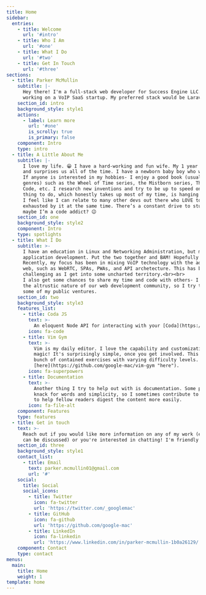 ```yaml
---
title: Home
sidebar:
  entries:
    - title: Welcome
      url: '#intro'
    - title: Who I Am
      url: '#one'
    - title: What I Do
      url: '#two'
    - title: Get In Touch
      url: '#three'
sections:
  - title: Parker McMullin
    subtitle: |-
      Hey there! I'm a full-stack web developer for Success Engine LLC. I am currently 
      working on a VoIP SaaS startup. My preferred stack would be Laravel or Node for server-side and Vue or React on the client-side.
    section_id: intro
    background_style: style1
    actions:
      - label: Learn more
        url: '#one'
        is_scrolly: true
        is_primary: false
    component: Intro
    type: intro
  - title: A Little About Me
    subtitle: |-
      I love my life. 😁 I have a hard-working and fun wife. My 1 year old daughter is hilarious 
      and surprises us all of the time. I have a newborn baby boy who we are getting to know and love.<br><br>
      If anyone is interested in my hobbies- I enjoy a good book (usually in the Fantasy Fiction or Self-Help 
      genres) such as the Wheel of Time series, the Mistborn series, The Pragmatic Programmer, The Nature of 
      Code, etc. I research new inventions and try to be up to speed on how they work. My overall favorite 
      thing to do, which honestly takes up most of my time, is hanging out with my family.<br><br>
      I feel like I can relate to many other devs out there who LOVE to code and try new things but yet feel 
      exhausted by it at the same time. There’s a constant drive to study and build that is never satisfied- 
      maybe I’m a code addict? 😉
    section_id: one
    background_style: style2
    component: Intro
    type: spotlights
  - title: What I Do
    subtitle: >-
      I have an education in Linux and Networking Administration, but my passion is in web 
      application development. Put the two together and BAM! Hopefully something cool..<br><br>
      Recently, my focus has been in mixing VoIP technology with the advancing capability of the 
      web, such as WebRTC, SPAs, PWAs, and API archetecture. This has been very fun and very 
      challenging as I get into some uncharted territory.<br><br>
      I also get some chances to share my time and code with others- I really appreciate 
      the altrustic nature of our web development community, so I try to give back. Below are 
      some of my public ventures.
    section_id: two
    background_style: style3
    features_list:
      - title: Coda JS
        text: >-
          An eloquent Node API for interacting with your [Coda](https://coda.io "Coda") Docs. See the package source [here](https://github.com/google-mac/coda-js "here").
        icon: fa-code
      - title: Vim Gym
        text: >-
          Vim is my daily editor. I love the capability and customization- my peers think it's 
          magic! It's surprisingly simple, once you get involved. This project is to create a 
          bunch of contained exercises with varying difficulty levels. Check it out 
          [here](https://github.com/google-mac/vim-gym "here").
        icon: fa-superpowers
      - title: Documentation
        text: >-
          Another thing I try to help out with is documentation. Some people think I have a 
          knack for words and simplicity, so I sometimes contribute to documentation repos 
          to help fellow readers digest the content more easily.
        icon: fa-file-alt
    component: Features
    type: features
  - title: Get in touch
    text: >-
      Reach out if you would like more information on any of my work (even some private work 
      can be discussed) or you're interested in chatting! I'm friendly enough.
    section_id: three
    background_style: style1
    contact_list:
      - title: Email
        text: parker.mcmullin01@gmail.com
        url: '#'
    social:
      title: Social
      social_icons:
        - title: Twitter
          icon: fa-twitter
          url: 'https://twitter.com/_googlemac'
        - title: GitHub
          icon: fa-github
          url: 'https://github.com/google-mac'
        - title: LinkedIn
          icon: fa-linkedin
          url: 'https://www.linkedin.com/in/parker-mcmullin-1b0a26129/'
    component: Contact
    type: contact
menus:
  main:
    title: Home
    weight: 1
template: home
---
```

